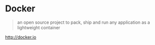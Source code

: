 # Docker

> an open source project to pack, ship and run any application as
> a lightweight container

<http://docker.io>
